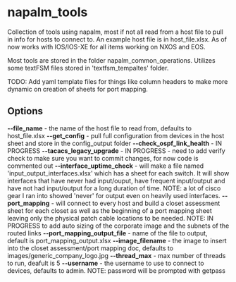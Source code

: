 # napalm_tools
Collection of tools using napalm, most if not all read from a host file to pull in info for hosts to connect to.  An example host file is in host_file.xlsx.  As of now works with IOS/IOS-XE for all items working on NXOS and EOS.

Most tools are stored in the folder napalm_common_operations.  Utilizes some textFSM files stored in 'textfsm_tempaltes' folder.

TODO: Add yaml template files for things like column headers to make more dynamic on creation of sheets for port mapping.

## Options
**--file_name** - the name of the host file to read from, defaults to host_file.xlsx
**--get_config** - pull full configuration from devices in the host sheet and store in the config_output folder
**--check_ospf_link_health** - IN PROGRESS
**--tacacs_legacy_upgrade** - IN PROGRESS - need to add verify check to make sure you want to commit changes, for now code is commented out
**--interface_uptime_check** - will make a file named 'input_output_interfaces.xlsx' which has a sheet for each switch.  It will show interfaces that have never had input/ouput,     have frequent input/output and have not had input/output for a long duration of time. NOTE: a lot of cisco gear I ran into showed 'never' for output even on heavily used           interfaces.
**--port_mapping** - will connect to every host and build a closet assessment sheet for each closet as well as the beginning of a port mapping sheet leaving only the physical        patch cable locations to be needed.  NOTE: IN PROGRESS to add auto sizing of the corporate image and the subnets of the routed links
**--port_mapping_output_file** - name of the file to output, default is port_mapping_output.xlsx
**--image_filename** - the image to insert into the closet assessment/port mapping doc, defaults to images/generic_company_logo.jpg
**--thread_max** - max number of threads to run, deafult is 5
**--username** - the username to use to connect to devices, defaults to admin. NOTE: password will be prompted with getpass
